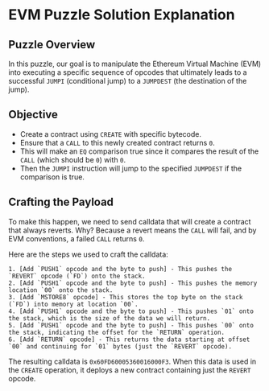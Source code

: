 # EVM Puzzle Solution Explanation

## Puzzle Overview

In this puzzle, our goal is to manipulate the Ethereum Virtual Machine (EVM) into executing a specific sequence of opcodes that ultimately leads to a successful `JUMPI` (conditional jump) to a `JUMPDEST` (the destination of the jump).

## Objective

- Create a contract using `CREATE` with specific bytecode.
- Ensure that a `CALL` to this newly created contract returns `0`.
- This will make an `EQ` comparison true since it compares the result of the `CALL` (which should be `0`) with `0`.
- Then the `JUMPI` instruction will jump to the specified `JUMPDEST` if the comparison is true.

## Crafting the Payload

To make this happen, we need to send calldata that will create a contract that always reverts. Why? Because a revert means the `CALL` will fail, and by EVM conventions, a failed `CALL` returns `0`.

Here are the steps we used to craft the calldata:

```
1. [Add `PUSH1` opcode and the byte to push] - This pushes the `REVERT` opcode (`FD`) onto the stack.
2. [Add `PUSH1` opcode and the byte to push] - This pushes the memory location `00` onto the stack.
3. [Add `MSTORE8` opcode] - This stores the top byte on the stack (`FD`) into memory at location `00`.
4. [Add `PUSH1` opcode and the byte to push] - This pushes `01` onto the stack, which is the size of the data we will return.
5. [Add `PUSH1` opcode and the byte to push] - This pushes `00` onto the stack, indicating the offset for the `RETURN` operation.
6. [Add `RETURN` opcode] - This returns the data starting at offset `00` and continuing for `01` bytes (just the `REVERT` opcode).
```

The resulting calldata is `0x60FD60005360016000F3`. When this data is used in the `CREATE` operation, it deploys a new contract containing just the `REVERT` opcode.
